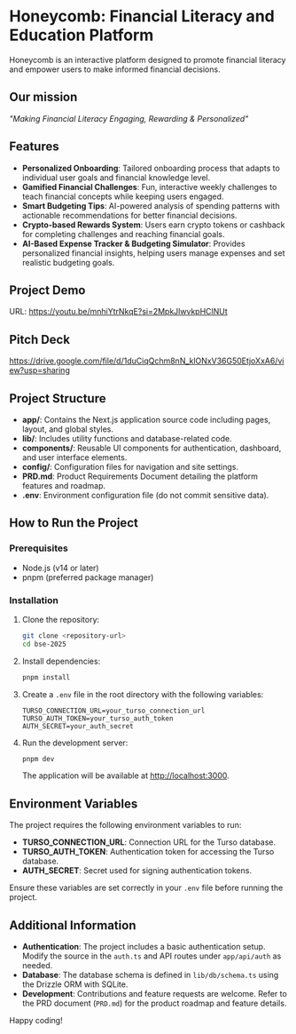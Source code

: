# Honeycomb: Financial Literacy and Education Platform

Honeycomb is an interactive platform designed to promote financial literacy and empower users to make informed financial decisions.

## Our mission

_"Making Financial Literacy Engaging, Rewarding & Personalized"_

## Features

- **Personalized Onboarding**: Tailored onboarding process that adapts to individual user goals and financial knowledge level.
- **Gamified Financial Challenges**: Fun, interactive weekly challenges to teach financial concepts while keeping users engaged.
- **Smart Budgeting Tips**: AI-powered analysis of spending patterns with actionable recommendations for better financial decisions.
- **Crypto-based Rewards System**: Users earn crypto tokens or cashback for completing challenges and reaching financial goals.
- **AI-Based Expense Tracker & Budgeting Simulator**: Provides personalized financial insights, helping users manage expenses and set realistic budgeting goals.

## Project Demo 
URL: https://youtu.be/mnhiYtrNkqE?si=2MpkJlwvkpHClNUt

## Pitch Deck
https://drive.google.com/file/d/1duCiqQchm8nN_klONxV36G50EtjoXxA6/view?usp=sharing

## Project Structure

- **app/**: Contains the Next.js application source code including pages, layout, and global styles.
- **lib/**: Includes utility functions and database-related code.
- **components/**: Reusable UI components for authentication, dashboard, and user interface elements.
- **config/**: Configuration files for navigation and site settings.
- **PRD.md**: Product Requirements Document detailing the platform features and roadmap.
- **.env**: Environment configuration file (do not commit sensitive data).

## How to Run the Project

### Prerequisites

- Node.js (v14 or later)
- pnpm (preferred package manager)

### Installation

1. Clone the repository:

   ```bash
   git clone <repository-url>
   cd bse-2025
   ```

2. Install dependencies:

   ```bash
   pnpm install
   ```

3. Create a `.env` file in the root directory with the following variables:

   ```env
   TURSO_CONNECTION_URL=your_turso_connection_url
   TURSO_AUTH_TOKEN=your_turso_auth_token
   AUTH_SECRET=your_auth_secret
   ```

4. Run the development server:
   ```bash
   pnpm dev
   ```
   The application will be available at [http://localhost:3000](http://localhost:3000).

## Environment Variables

The project requires the following environment variables to run:

- **TURSO_CONNECTION_URL**: Connection URL for the Turso database.
- **TURSO_AUTH_TOKEN**: Authentication token for accessing the Turso database.
- **AUTH_SECRET**: Secret used for signing authentication tokens.

Ensure these variables are set correctly in your `.env` file before running the project.

## Additional Information

- **Authentication**: The project includes a basic authentication setup. Modify the source in the `auth.ts` and API routes under `app/api/auth` as needed.
- **Database**: The database schema is defined in `lib/db/schema.ts` using the Drizzle ORM with SQLite.
- **Development**: Contributions and feature requests are welcome. Refer to the PRD document (`PRD.md`) for the product roadmap and feature details.

Happy coding!
